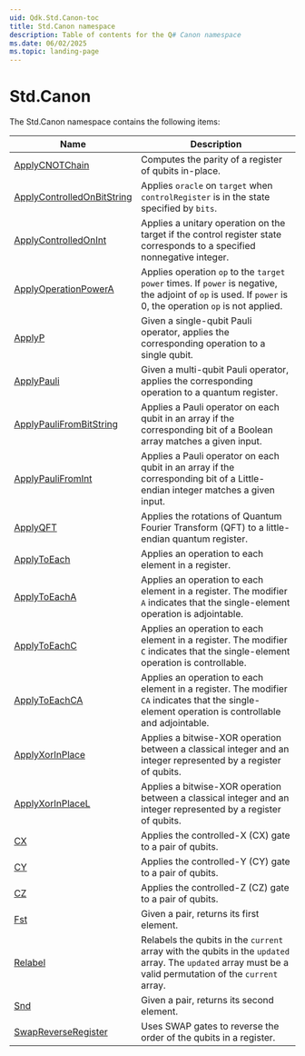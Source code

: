 ```yaml
---
uid: Qdk.Std.Canon-toc
title: Std.Canon namespace
description: Table of contents for the Q# Canon namespace
ms.date: 06/02/2025
ms.topic: landing-page
---
```


# Std.Canon

The Std.Canon namespace contains the following items:

| Name | Description |
|------|-------------|
| [ApplyCNOTChain](xref:Qdk.Std.Canon.ApplyCNOTChain) | Computes the parity of a register of qubits in-place. |
| [ApplyControlledOnBitString](xref:Qdk.Std.Canon.ApplyControlledOnBitString) | Applies `oracle` on `target` when `controlRegister` is in the state specified by `bits`. |
| [ApplyControlledOnInt](xref:Qdk.Std.Canon.ApplyControlledOnInt) | Applies a unitary operation on the target if the control register state corresponds to a specified nonnegative integer. |
| [ApplyOperationPowerA](xref:Qdk.Std.Canon.ApplyOperationPowerA) | Applies operation `op` to the `target` `power` times. If `power` is negative, the adjoint of `op` is used. If `power` is 0, the operation `op` is not applied. |
| [ApplyP](xref:Qdk.Std.Canon.ApplyP) | Given a single-qubit Pauli operator, applies the corresponding operation to a single qubit. |
| [ApplyPauli](xref:Qdk.Std.Canon.ApplyPauli) | Given a multi-qubit Pauli operator, applies the corresponding operation to a quantum register. |
| [ApplyPauliFromBitString](xref:Qdk.Std.Canon.ApplyPauliFromBitString) | Applies a Pauli operator on each qubit in an array if the corresponding bit of a Boolean array matches a given input. |
| [ApplyPauliFromInt](xref:Qdk.Std.Canon.ApplyPauliFromInt) | Applies a Pauli operator on each qubit in an array if the corresponding bit of a Little-endian integer matches a given input. |
| [ApplyQFT](xref:Qdk.Std.Canon.ApplyQFT) | Applies the rotations of Quantum Fourier Transform (QFT) to a little-endian quantum register. |
| [ApplyToEach](xref:Qdk.Std.Canon.ApplyToEach) | Applies an operation to each element in a register. |
| [ApplyToEachA](xref:Qdk.Std.Canon.ApplyToEachA) | Applies an operation to each element in a register. The modifier `A` indicates that the single-element operation is adjointable. |
| [ApplyToEachC](xref:Qdk.Std.Canon.ApplyToEachC) | Applies an operation to each element in a register. The modifier `C` indicates that the single-element operation is controllable. |
| [ApplyToEachCA](xref:Qdk.Std.Canon.ApplyToEachCA) | Applies an operation to each element in a register. The modifier `CA` indicates that the single-element operation is controllable and adjointable. |
| [ApplyXorInPlace](xref:Qdk.Std.Canon.ApplyXorInPlace) | Applies a bitwise-XOR operation between a classical integer and an integer represented by a register of qubits. |
| [ApplyXorInPlaceL](xref:Qdk.Std.Canon.ApplyXorInPlaceL) | Applies a bitwise-XOR operation between a classical integer and an integer represented by a register of qubits. |
| [CX](xref:Qdk.Std.Canon.CX) | Applies the controlled-X (CX) gate to a pair of qubits. |
| [CY](xref:Qdk.Std.Canon.CY) | Applies the controlled-Y (CY) gate to a pair of qubits. |
| [CZ](xref:Qdk.Std.Canon.CZ) | Applies the controlled-Z (CZ) gate to a pair of qubits. |
| [Fst](xref:Qdk.Std.Canon.Fst) | Given a pair, returns its first element. |
| [Relabel](xref:Qdk.Std.Canon.Relabel) | Relabels the qubits in the `current` array with the qubits in the `updated` array. The `updated` array must be a valid permutation of the `current` array. |
| [Snd](xref:Qdk.Std.Canon.Snd) | Given a pair, returns its second element. |
| [SwapReverseRegister](xref:Qdk.Std.Canon.SwapReverseRegister) | Uses SWAP gates to reverse the order of the qubits in a register. |
